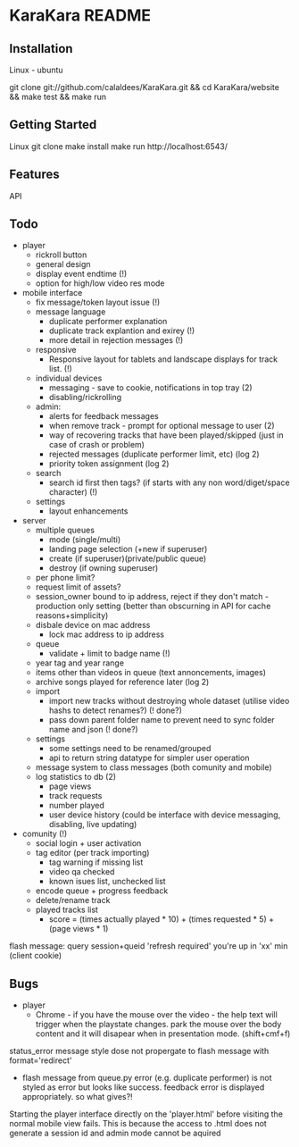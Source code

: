 KaraKara README
===============

Installation
------------

Linux - ubuntu

git clone git://github.com/calaldees/KaraKara.git && cd KaraKara/website && make test && make run


Getting Started
---------------

Linux
git clone <git repo>
make install
make run
http://localhost:6543/


Features
--------

API


Todo
----

* player
  * rickroll button
  * general design
  * display event endtime (!)
  * option for high/low video res mode
* mobile interface
  * fix message/token layout issue (!)
  * message language
    * duplicate performer explanation
    * duplicate track explantion and exirey (!)
    * more detail in rejection messages (!)
  * responsive
    * Responsive layout for tablets and landscape displays for track list. (!)
  * individual devices
    * messaging - save to cookie, notifications in top tray (2)
    * disabling/rickrolling
  * admin:
    * alerts for feedback messages
    * when remove track - prompt for optional message to user (2)
    * way of recovering tracks that have been played/skipped (just in case of crash or problem)
    * rejected messages (duplicate performer limit, etc) (log 2)
    * priority token assignment (log 2)
  * search
    * search id first then tags? (if starts with any non word/diget/space character) (!)
  * settings
    * layout enhancements
* server
  * multiple queues
    * mode (single/multi)
    * landing page selection (+new if superuser)
    * create (if superuser)(private/public queue)
    * destroy (if owning superuser)
  * per phone limit?
  * request limit of assets?
  * session_owner bound to ip address, reject if they don't match - production only setting (better than obscurning in API for cache reasons+simplicity)
  * disbale device on mac address
    * lock mac address to ip address
  * queue
    * validate + limit to badge name (!)
  * year tag and year range
  * items other than videos in queue (text annoncements, images)
  * archive songs played for reference later (log 2)
  * import
    * import new tracks without destroying whole dataset (utilise video hashs to detect renames?) (! done?)
    * pass down parent folder name to prevent need to sync folder name and json (! done?)
  * settings
    * some settings need to be renamed/grouped
    * api to return string datatype for simpler user operation
  * message system to class messages (both comunity and mobile)
  * log statistics to db (2)
    * page views
    * track requests
    * number played
    * user device history (could be interface with device messaging, disabling, live updating)
* comunity (!)
  * social login + user activation
  * tag editor (per track importing)
    * tag warning if missing list
    * video qa checked
    * known isues list, unchecked list
  * encode queue + progress feedback
  * delete/rename track
  * played tracks list
    * score = (times actually played * 10) + (times requested * 5) + (page views * 1)


flash message:
  query session+queid 'refresh required'
  you're up in 'xx' min (client cookie)


Bugs
----

* player
  * Chrome - if you have the mouse over the video - the help text will trigger when the playstate changes. park the mouse over the body content and  it will disapear when in presentation mode. (shift+cmf+f)

status_error message style dose not propergate to flash message with format='redirect'
 - flash message from queue.py error (e.g. duplicate performer) is not styled as error but looks like success. feedback error is displayed appropriately. so what gives?!
 
Starting the player interface directly on the 'player.html' before visiting the normal mobile view fails. This is because the access to .html does not generate a session id and admin mode cannot be aquired
